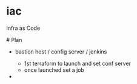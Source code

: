 # iac

Infra as Code

# Plan 
- bastion host / config server / jenkins 
  - 1st terraform to launch and set conf server
  - once launched set a job 

- 
